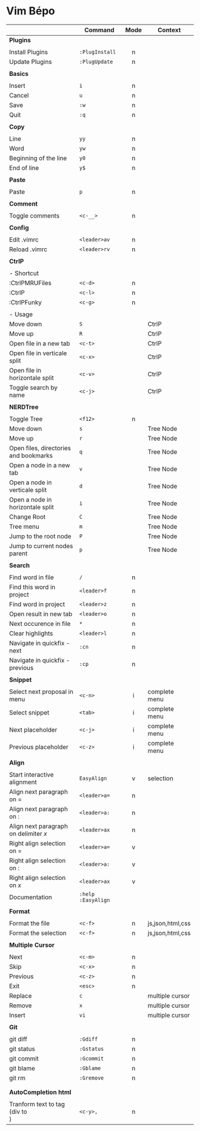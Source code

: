 # Vim Bépo

|                                                  | Command               | Mode | Context          |
|--------------------------------------------------|-----------------------|:----:|------------------|
| __Plugins__                                                                                        |
|                                                                                                    |
| Install Plugins                                  | `:PlugInstall`        | n    |                  |
| Update Plugins                                   | `:PlugUpdate`         | n    |                  |
|                                                                                                    |
| __Basics__                                                                                         |
|                                                                                                    |
| Insert                                           | `i`                   | n    |                  |
| Cancel                                           | `u`                   | n    |                  |
| Save                                             | `:w`                  | n    |                  |
| Quit                                             | `:q`                  | n    |                  |
|                                                                                                    |
| __Copy__                                                                                           |
|                                                                                                    |
| Line                                             | `yy`                  | n    |                  |
| Word                                             | `yw`                  | n    |                  |
| Beginning of the line                            | `y0`                  | n    |                  |
| End of line                                      | `y$`                  | n    |                  |
|                                                                                                    |
| __Paste__                                                                                          |
|                                                                                                    |
| Paste                                            | `p`                   | n    |                  |
|                                                                                                    |
| __Comment__                                                                                        |
|                                                                                                    |
| Toggle comments                                  | `<c-__>`              | n    |                  |
|                                                                                                    |
| __Config__                                                                                         |
|                                                                                                    |
| Edit .vimrc                                      | `<leader>av`          | n    |                  |
| Reload .vimrc                                    | `<leader>rv`          | n    |                  |
|                                                                                                    |
| __CtrlP__                                                                                          |
|                                                                                                    |
| - Shortcut                                                                                         |
| :CtrlPMRUFiles                                   | `<c-d>`               | n    |                  |
| :CtrlP                                           | `<c-l>`               | n    |                  |
| :CtrlPFunky                                      | `<c-g>`               | n    |                  |
|                                                                                                    |
| - Usage                                                                                            |
| Move down                                        | `S`                   |      | CtrlP            |
| Move up                                          | `R`                   |      | CtrlP            |
| Open file in a new tab                           | `<c-t>`               |      | CtrlP            |
| Open file in verticale split                     | `<c-x>`               |      | CtrlP            |
| Open file in horizontale split                   | `<c-v>`               |      | CtrlP            |
| Toggle search by name                            | `<c-j>`               |      | CtrlP            |
|                                                                                                    |
| __NERDTree__                                                                                       |
|                                                                                                    |
| Toggle Tree                                      | `<f12>`               | n    |                  |
| Move down                                        | `s`                   |      | Tree Node        |
| Move up                                          | `r`                   |      | Tree Node        |
| Open files, directories and bookmarks            | `q`                   |      | Tree Node        |
| Open a node in a new tab                         | `v`                   |      | Tree Node        |
| Open a node in verticale split                   | `d`                   |      | Tree Node        |
| Open a node in horizontale split                 | `i`                   |      | Tree Node        |
| Change Root                                      | `C`                   |      | Tree Node        |
| Tree menu                                        | `m`                   |      | Tree Node        |
| Jump to the root node                            | `P`                   |      | Tree Node        |
| Jump to current nodes parent                     | `p`                   |      | Tree Node        |
|                                                                                                    |
| __Search__                                                                                         |
|                                                                                                    |
| Find word in file                                | `/`                   | n    |                  |
| Find this word in project                        | `<leader>f`           | n    |                  |
| Find word in project                             | `<leader>z`           | n    |                  |
| Open result in new tab                           | `<leader>o`           | n    |                  |
| Next occurence in file                           | `*`                   | n    |                  |
| Clear highlights                                 | `<leader>l`           | n    |                  |
| Navigate in quickfix - next                      | `:cn`                 | n    |                  |
| Navigate in quickfix - previous                  | `:cp`                 | n    |                  |
|                                                                                                    |
| __Snippet__                                                                                        |
|                                                                                                    |
| Select next proposal in menu                     | `<c-n>`               | i    | complete menu    |
| Select snippet                                   | `<tab>`               | i    | complete menu    |
| Next placeholder                                 | `<c-j>`               | i    | complete menu    |
| Previous placeholder                             | `<c-z>`               | i    | complete menu    |
|                                                                                                    |
| __Align__                                                                                          |
|                                                                                                    |
| Start interactive alignment                      | `EasyAlign`           | v    | selection        |
| Align next paragraph on =                        | `<leader>a=`          | n    |                  |
| Align next paragraph on :                        | `<leader>a:`          | n    |                  |
| Align next paragraph on delimiter _x_            | `<leader>ax`          | n    |                  |
| Right align selection on =                       | `<leader>a=`          | v    |                  |
| Right align selection on :                       | `<leader>a:`          | v    |                  |
| Right align selection on _x_                     | `<leader>ax`          | v    |                  |
| Documentation                                    | `:help :EasyAlign`    |      |                  |
|                                                                                                    |
| __Format__                                                                                         |
|                                                                                                    |
| Format the file                                  | `<c-f>`               | n    | js,json,html,css |
| Format the selection                             | `<c-f>`               | n    | js,json,html,css |
|                                                                                                    |
| __Multiple Cursor__                                                                                |
|                                                                                                    |
| Next                                             | `<c-m>`               | n    |                  |
| Skip                                             | `<c-x>`               | n    |                  |
| Previous                                         | `<c-z>`               | n    |                  |
| Exit                                             | `<esc>`               | n    |                  |
| Replace                                          | `c`                   |      | multiple cursor  |
| Remove                                           | `x`                   |      | multiple cursor  |
| Insert                                           | `vi`                  |      | multiple cursor  |
|                                                                                                    |
| __Git__                                                                                            |
|                                                                                                    |
| git diff                                         | `:Gdiff`              | n    |                  |
| git status                                       | `:Gstatus`            | n    |                  |
| git commit                                       | `:Gcommit`            | n    |                  |
| git blame                                        | `:Gblame`             | n    |                  |
| git rm                                           | `:Gremove`            | n    |                  |
|                                                                                                    |
|                                                                                                    |
| __AutoCompletion html__                                                                            |
|                                                                                                    |
| Tranform text to tag (div to <div>)              | `<c-y>,`              | n    |                  |
